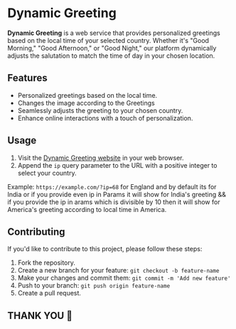 # Dynamic Greeting

**Dynamic Greeting** is a web service that provides personalized greetings based on the local time of your selected country. Whether it's "Good Morning," "Good Afternoon," or "Good Night," our platform dynamically adjusts the salutation to match the time of day in your chosen location.

## Features

- Personalized greetings based on the local time.
- Changes the image according to the Greetings
- Seamlessly adjusts the greeting to your chosen country.
- Enhance online interactions with a touch of personalization.

## Usage

1. Visit the [Dynamic Greeting website](https://dynamicgreetings.netlify.app/) in your web browser.
2. Append the `ip` query parameter to the URL with a positive integer to select your country.

Example: `https://example.com/?ip=68` for England and by default its for India or if you provide even ip in Params it will show for India's greeting && if you provide the ip in arams which is divisible by 10 then it will show for America's greeting according to local time in America.

## Contributing

If you'd like to contribute to this project, please follow these steps:

1. Fork the repository.
2. Create a new branch for your feature: `git checkout -b feature-name`
3. Make your changes and commit them: `git commit -m 'Add new feature'`
4. Push to your branch: `git push origin feature-name`
5. Create a pull request.


## THANK YOU 🚀


